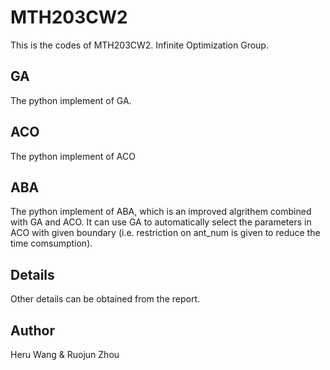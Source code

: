# MTH203CW2
This is the codes of MTH203CW2.
Infinite Optimization Group.

## GA
The python implement of GA.
## ACO
The python implement of ACO
## ABA
The python implement of ABA, which is an improved algrithem combined with GA and ACO.
It can use GA to automatically select the parameters in ACO with given boundary (i.e. restriction on ant_num is given to reduce the time comsumption).
## Details
Other details can be obtained from the report.
## Author
Heru Wang & Ruojun Zhou

